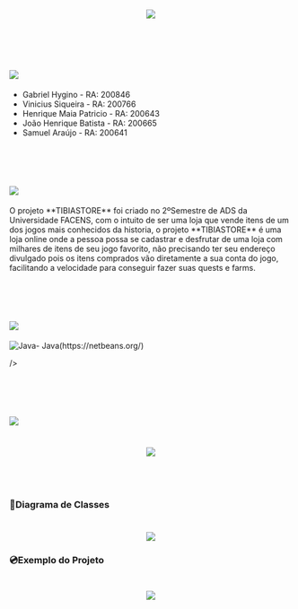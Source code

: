 <h1 align="center">
    <img src="https://ik.imagekit.io/zuztejak0m/map_big_8dVPlgRHeo.png">
</h1>

<br><br>

<h1 >
    <img src="https://ik.imagekit.io/zuztejak0m/teste_YeC6mOWJV.png">
</h1>

- Gabriel Hygino - RA: 200846 
- Vinicius Siqueira - RA: 200766 
- Henrique Maia Patricio - RA: 200643 
- João Henrique Batista - RA: 200665 
- Samuel Araújo - RA: 200641

<br><br>

<h1 >
    <img src="https://ik.imagekit.io/zuztejak0m/Sobre_2yv07Fzb2.png">
</h1>
O projeto **TIBIASTORE** foi criado no 2ºSemestre de ADS da Universidade FACENS, com o intuito de ser uma loja que vende itens de um dos jogos mais conhecidos da historia, o projeto **TIBIASTORE** é uma loja online onde a pessoa possa se cadastrar e desfrutar de uma loja com milhares de itens de seu jogo favorito, não precisando ter seu endereço divulgado pois os itens comprados vão diretamente a sua conta do jogo, facilitando a velocidade para conseguir fazer suas quests e farms. 

<br><br>

<h1 >
    <img src="https://ik.imagekit.io/zuztejak0m/TecnologiasUsadas_HhN5tz4AG.png">
</h1>



<span>
    <img src="https://ik.imagekit.io/zuztejak0m/java_o_Sn59CmJ.png" alt="Java" title="Javão" <p>- Java(https://netbeans.org/)</p> />
    
</span>


<br><br>

<h1 >
    <img src="https://ik.imagekit.io/zuztejak0m/DiagramaDeEntidade_F1YaEzIlW.png">
</h1>

<h1 align="center">
    <img src="https://ik.imagekit.io/zuztejak0m/WhatsApp_Image_2020-10-29_at_14.32.35_R9IPkR0zT.jpeg">
    <! -- Imagem do DIAGRAMA-->
</h1>

<br><br>

### 🔑Diagrama de Classes
<h1 align="center">
    <img src="https://ik.imagekit.io/zuztejak0m/BancoCorreto_NsFb5q21e.png">
</h1>

### 💿Exemplo do Projeto

<h1 align="center">
   <img src="https://ik.imagekit.io/zuztejak0m/Hnet-image_BIK81q1iH.gif"> 
</h1>
